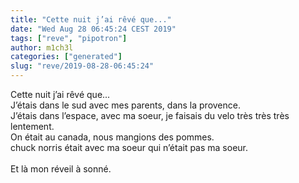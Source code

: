 ```yaml
---
title: "Cette nuit j’ai rêvé que..."
date: "Wed Aug 28 06:45:24 CEST 2019"
tags: ["reve", "pipotron"]
author: m1ch3l
categories: ["generated"]
slug: "reve/2019-08-28-06:45:24"
---
```


Cette nuit j’ai rêvé que...<br>
J’étais dans le sud avec mes parents, dans la provence.<br>
J’étais dans l’espace, avec ma soeur, je faisais du velo très très très lentement.<br>
On était au canada, nous mangions des pommes.<br>
chuck norris était avec ma soeur qui n’était pas ma soeur.<br>
<br>
Et là mon réveil à sonné.<br>
<br>
